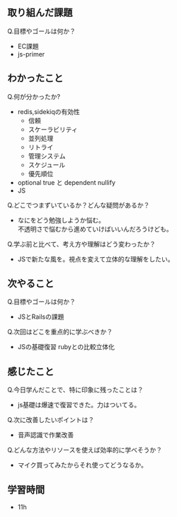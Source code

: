 ## 取り組んだ課題
Q.目標やゴールは何か？  
+ EC課題
+ js-primer



## わかったこと
Q.何が分かったか?  
+ redis,sidekiqの有効性
  + 信頼
  + スケーラビリティ
  + 並列処理
  + リトライ
  + 管理システム
  + スケジュール
  + 優先順位
+ optional true と dependent nullify
+ JS

Q.どこでつまずいているか？どんな疑問があるか？
+ なにをどう勉強しようか悩む。  
不透明さで悩むから進めていけばいいんだろうけども。


Q.学ぶ前と比べて、考え方や理解はどう変わったか？
+ JSで新たな風を。視点を変えて立体的な理解をしたい。


## 次やること
Q.目標やゴールは何か？  
+ JSとRailsの課題


Q.次回はどこを重点的に学ぶべきか？  
+ JSの基礎復習 rubyとの比較立体化


## 感じたこと
Q.今日学んだことで、特に印象に残ったことは？  
+ js基礎は爆速で復習できた。力はついてる。


Q.次に改善したいポイントは？  
+ 音声認識で作業改善


Q.どんな方法やリソースを使えば効率的に学べそうか？
+ マイク買ってみたからそれ使ってどうなるか。


## 学習時間
+ 11h
